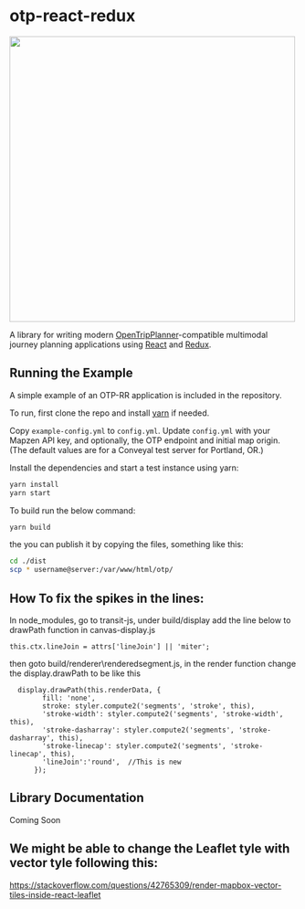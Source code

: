 # otp-react-redux

<img src="https://github.com/opentripplanner/otp-react-redux/raw/master/otprr.png" width="500" />

A library for writing modern [OpenTripPlanner](http://www.opentripplanner.org/)-compatible multimodal journey planning applications using [React]() and [Redux]().

## Running the Example

A simple example of an OTP-RR application is included in the repository.

To run, first clone the repo and install [yarn](https://yarnpkg.com/) if needed.

Copy `example-config.yml` to `config.yml`. Update `config.yml` with your Mapzen API key, and optionally, the OTP endpoint and initial map origin. (The default values are for a Conveyal test server for Portland, OR.)

Install the dependencies and start a test instance using yarn:

```bash
yarn install
yarn start
```

To build run the below command:
```bash
yarn build
```

the you can publish it by copying the files, something like this:
```bash
cd ./dist
scp * username@server:/var/www/html/otp/  
```


## How To fix the spikes in the lines:
In node_modules, go to transit-js, under build/display
add the line below to drawPath function in canvas-display.js
```
this.ctx.lineJoin = attrs['lineJoin'] || 'miter';  
```
then goto build/renderer\renderedsegment.js, in the render function change the display.drawPath to be like this
```
  display.drawPath(this.renderData, {
        fill: 'none',
        stroke: styler.compute2('segments', 'stroke', this),
        'stroke-width': styler.compute2('segments', 'stroke-width', this),
        'stroke-dasharray': styler.compute2('segments', 'stroke-dasharray', this),
        'stroke-linecap': styler.compute2('segments', 'stroke-linecap', this),
        'lineJoin':'round',  //This is new
      });
```


## Library Documentation

Coming Soon



## We might be able to change the Leaflet tyle with vector tyle following this:
https://stackoverflow.com/questions/42765309/render-mapbox-vector-tiles-inside-react-leaflet